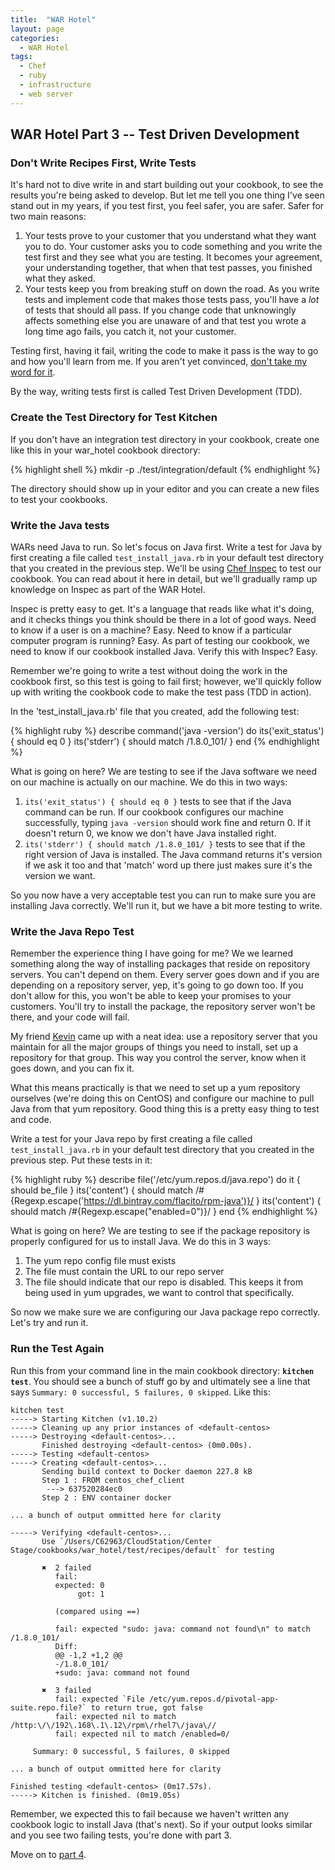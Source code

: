 ```yaml
---
title:  "WAR Hotel"
layout: page
categories:
  - WAR Hotel
tags:
  - Chef
  - ruby
  - infrastructure
  - web server
---
```


## WAR Hotel Part 3 -- Test Driven Development

### Don't Write Recipes First, Write Tests

It's hard not to dive write in and start building out your cookbook, to see the results you're being asked to develop.  But let me tell you one thing I've seen stand out in my years, if you test first, you feel safer, you are safer.  Safer for two main reasons:

1. Your tests prove to your customer that you understand what they want you to do. Your customer asks you to code something and you write the test first and they see what you are testing.  It becomes your agreement, your understanding together, that when that test passes, you finished what they asked.
2. Your tests keep you from breaking stuff on down the road.  As you write tests and implement code that makes those tests pass, you'll have a _lot_ of tests that should all pass. If you change code that unknowingly affects something else you are unaware of and that test you wrote a long time ago fails, you catch it, not your customer.

Testing first, having it fail, writing the code to make it pass is the way to go and how you'll learn from me. If you aren't yet convinced, [don't take my word for it](https://en.wikipedia.org/wiki/Test-driven_development#Benefits).

By the way, writing tests first is called Test Driven Development (TDD).

### Create the Test Directory for Test Kitchen

If you don't have an integration test directory in your cookbook, create one like this in your war_hotel cookbook directory:

{% highlight shell %}
mkdir -p ./test/integration/default
{% endhighlight %}

The directory should show up in your editor and you can create a new files to test your cookbooks.

### Write the Java tests

WARs need Java to run. So let's focus on Java first.  Write a test for Java by first creating a file called `test_install_java.rb` in your default test directory that you created in the previous step. We'll be using [Chef Inspec](https://www.chef.io/inspec/) to test our cookbook. You can read about it here in detail, but we'll gradually ramp up knowledge on Inspec as part of the WAR Hotel.

Inspec is pretty easy to get. It's a language that reads like what it's doing, and it checks things you think should be there in a lot of good ways.  Need to know if a user is on a machine? Easy.  Need to know if a particular computer program is running? Easy. As part of testing our cookbook, we need to know if our cookbook installed Java. Verify this with Inspec?  Easy.

Remember we're going to write a test without doing the work in the cookbook first, so this test is going to fail first; however, we'll quickly follow up with writing the cookbook code to make the test pass (TDD in action).

In the 'test_install_java.rb' file that you created, add the following test:

{% highlight ruby %}
describe command('java -version') do
  its('exit_status') { should eq 0 }
  its('stderr') { should match /1.8.0_101/ }
end
{% endhighlight %}

What is going on here? We are testing to see if the Java software we need on our machine is actually on our machine. We do this in two ways:

1. `its('exit_status') { should eq 0 }` tests to see that if the Java command can be run. If our cookbook configures our machine successfully, typing `java -version` should work fine and return 0. If it doesn't return 0, we know we don't have Java installed right.
2. `its('stderr') { should match /1.8.0_101/ }` tests to see that if the right version of Java is installed. The Java command returns it's version if we ask it too and that 'match' word up there just makes sure it's the version we want.

So you now have a very acceptable test you can run to make sure you are installing Java correctly. We'll run it, but we have a bit more testing to write.

### Write the Java Repo Test

Remember the experience thing I have going for me? We we learned something along the way of installing packages that reside on repository servers. You can't depend on them. Every server goes down and if you are depending on a repository server, yep, it's going to go down too. If you don't allow for this, you won't be able to keep your promises to your customers. You'll try to install the package, the repository server won't be there, and your code will fail.

My friend [Kevin](https://github.com/kmbulebu) came up with a neat idea: use a repository server that you maintain for all the major groups of things you need to install, set up a repository for that group.  This way you control the server, know when it goes down, and you can fix it.

What this means practically is that we need to set up a yum repository ourselves (we're doing this on CentOS) and configure our machine to pull Java from that yum repository.  Good thing this is a pretty easy thing to test and code.

Write a test for your Java repo by first creating a file called `test_install_java.rb` in your default test directory that you created in the previous step. Put these tests in it:

{% highlight ruby %}
describe file('/etc/yum.repos.d/java.repo') do
  it { should be_file }
  its('content') { should match /#{Regexp.escape('https://dl.bintray.com/flacito/rpm-java')}/ }
  its('content') { should match /#{Regexp.escape("enabled=0")}/ }
end
{% endhighlight %}

What is going on here? We are testing to see if the package repository is properly configured for us to install Java. We do this in 3 ways:

1. The yum repo config file must exists
2. The file must contain the URL to our repo server
3. The file should indicate that our repo is disabled.  This keeps it from being used in yum upgrades, we want to control that specifically.

So now we make sure we are configuring our Java package repo correctly. Let's try and run it.

### Run the Test Again

Run this from your command line in the main cookbook directory: __`kitchen test`__. You should see a bunch of stuff go by and ultimately see a line that says `Summary: 0 successful, 5 failures, 0 skipped`. Like this:

```
kitchen test
-----> Starting Kitchen (v1.10.2)
-----> Cleaning up any prior instances of <default-centos>
-----> Destroying <default-centos>...
       Finished destroying <default-centos> (0m0.00s).
-----> Testing <default-centos>
-----> Creating <default-centos>...
       Sending build context to Docker daemon 227.8 kB
       Step 1 : FROM centos_chef_client
        ---> 637520284ec0
       Step 2 : ENV container docker

... a bunch of output ommitted here for clarity

-----> Verifying <default-centos>...
       Use `/Users/C62963/CloudStation/Center Stage/cookbooks/war_hotel/test/recipes/default` for testing

       ✖  2 failed
          fail:
          expected: 0
               got: 1

          (compared using ==)

          fail: expected "sudo: java: command not found\n" to match /1.8.0_101/
          Diff:
          @@ -1,2 +1,2 @@
          -/1.8.0_101/
          +sudo: java: command not found

       ✖  3 failed
          fail: expected `File /etc/yum.repos.d/pivotal-app-suite.repo.file?` to return true, got false
          fail: expected nil to match /http:\/\/192\.168\.1\.12\/rpm\/rhel7\/java\//
          fail: expected nil to match /enabled=0/

     Summary: 0 successful, 5 failures, 0 skipped

... a bunch of output ommitted here for clarity

Finished testing <default-centos> (0m17.57s).
-----> Kitchen is finished. (0m19.05s)       
```

Remember, we expected this to fail because we haven't written any cookbook logic to install Java (that's next). So if your output looks similar and you see two failing tests, you're done with part 3.

Move on to [part 4](/war-hotel/war-hotel-part4).

